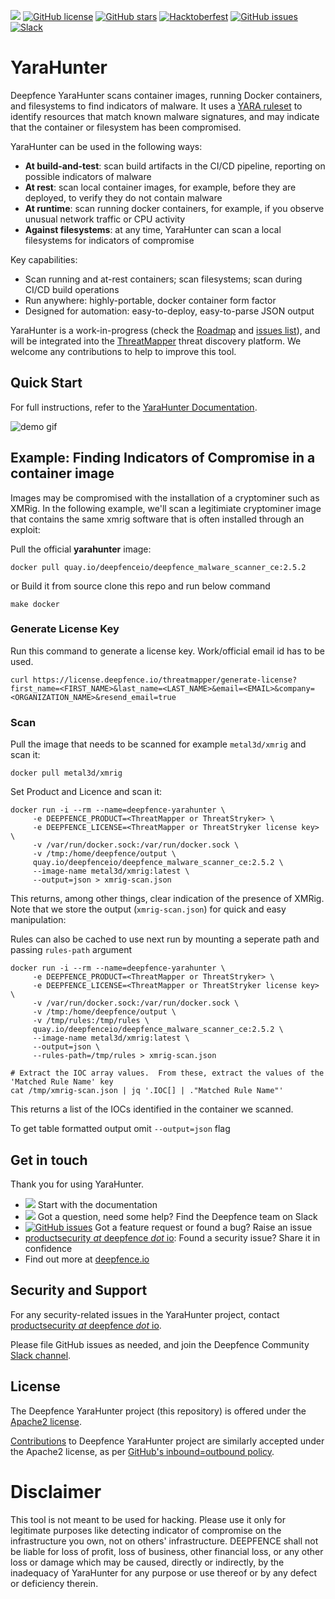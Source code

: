 [<img src="https://img.shields.io/badge/documentation-read-green">](https://docs.deepfence.io/yarahunter/)
[![GitHub license](https://img.shields.io/github/license/deepfence/YaraHunter)](https://github.com/deepfence/YaraHunter/blob/master/LICENSE)
[![GitHub stars](https://img.shields.io/github/stars/deepfence/YaraHunter)](https://github.com/deepfence/YaraHunter/stargazers)
[![Hacktoberfest](https://img.shields.io/github/hacktoberfest/2022/deepfence/YaraHunter)](https://github.com/deepfence/YaraHunter/issues)
[![GitHub issues](https://img.shields.io/github/issues/deepfence/YaraHunter)](https://github.com/deepfence/YaraHunter/issues)
[![Slack](https://img.shields.io/badge/slack-@deepfence-blue.svg?logo=slack)](https://join.slack.com/t/deepfence-community/shared_invite/zt-podmzle9-5X~qYx8wMaLt9bGWwkSdgQ)

# YaraHunter

Deepfence YaraHunter scans container images, running Docker containers, and filesystems to find indicators of malware. It uses a [YARA ruleset](https://github.com/deepfence/yara-rules) to identify resources that match known malware signatures, and may indicate that the container or filesystem has been compromised.

YaraHunter can be used in the following ways:

- **At build-and-test**: scan build artifacts in the CI/CD pipeline, reporting on possible indicators of malware
- **At rest**: scan local container images, for example, before they are deployed, to verify they do not contain malware
- **At runtime**: scan running docker containers, for example, if you observe unusual network traffic or CPU activity
- **Against filesystems**: at any time, YaraHunter can scan a local filesystems for indicators of compromise

Key capabilities:

- Scan running and at-rest containers; scan filesystems; scan during CI/CD build operations
- Run anywhere: highly-portable, docker container form factor
- Designed for automation: easy-to-deploy, easy-to-parse JSON output

YaraHunter is a work-in-progress (check the [Roadmap](https://github.com/deepfence/YaraHunter/projects) and [issues list](issues)), and will be integrated into the [ThreatMapper](https://github.com/deepfence/ThreatMapper) threat discovery platform. We welcome any contributions to help to improve this tool.

## Quick Start

For full instructions, refer to the [YaraHunter Documentation](https://docs.deepfence.io/docs/yarahunter/).

![demo gif](demo.gif)

## Example: Finding Indicators of Compromise in a container image

Images may be compromised with the installation of a cryptominer such as XMRig. In the following example, we'll scan a legitimiate cryptominer image that contains the same xmrig software that is often installed through an exploit:

Pull the official **yarahunter** image:

```
docker pull quay.io/deepfenceio/deepfence_malware_scanner_ce:2.5.2
```

or Build it from source clone this repo and run below command
```
make docker
```

### Generate License Key

Run this command to generate a license key. Work/official email id has to be used.
```shell
curl https://license.deepfence.io/threatmapper/generate-license?first_name=<FIRST_NAME>&last_name=<LAST_NAME>&email=<EMAIL>&company=<ORGANIZATION_NAME>&resend_email=true
```

### Scan

Pull the image that needs to be scanned for example `metal3d/xmrig` and scan it:

```
docker pull metal3d/xmrig
```

Set Product and Licence and scan it:

```
docker run -i --rm --name=deepfence-yarahunter \
     -e DEEPFENCE_PRODUCT=<ThreatMapper or ThreatStryker> \
     -e DEEPFENCE_LICENSE=<ThreatMapper or ThreatStryker license key> \
     -v /var/run/docker.sock:/var/run/docker.sock \
     -v /tmp:/home/deepfence/output \
     quay.io/deepfenceio/deepfence_malware_scanner_ce:2.5.2 \
     --image-name metal3d/xmrig:latest \
     --output=json > xmrig-scan.json
```

This returns, among other things, clear indication of the presence of XMRig. Note that we store the output (`xmrig-scan.json`) for quick and easy manipulation:

Rules can also be cached to use next run by mounting a seperate path and passing `rules-path` argument
```
docker run -i --rm --name=deepfence-yarahunter \
     -e DEEPFENCE_PRODUCT=<ThreatMapper or ThreatStryker> \
     -e DEEPFENCE_LICENSE=<ThreatMapper or ThreatStryker license key> \
     -v /var/run/docker.sock:/var/run/docker.sock \
     -v /tmp:/home/deepfence/output \
     -v /tmp/rules:/tmp/rules \
     quay.io/deepfenceio/deepfence_malware_scanner_ce:2.5.2 \
     --image-name metal3d/xmrig:latest \
     --output=json \
     --rules-path=/tmp/rules > xmrig-scan.json
```

```
# Extract the IOC array values.  From these, extract the values of the 'Matched Rule Name' key
cat /tmp/xmrig-scan.json | jq '.IOC[] | ."Matched Rule Name"'
```

This returns a list of the IOCs identified in the container we scanned.

To get table formatted output omit `--output=json` flag

## Get in touch

Thank you for using YaraHunter.

- [<img src="https://img.shields.io/badge/documentation-read-green">](https://docs.deepfence.io/docs/yarahunter/) Start with the documentation
- [<img src="https://img.shields.io/badge/slack-@deepfence-blue.svg?logo=slack">](https://join.slack.com/t/deepfence-community/shared_invite/zt-podmzle9-5X~qYx8wMaLt9bGWwkSdgQ) Got a question, need some help? Find the Deepfence team on Slack
- [![GitHub issues](https://img.shields.io/github/issues/deepfence/YaraHunter)](https://github.com/deepfence/YaraHunter/issues) Got a feature request or found a bug? Raise an issue
- [productsecurity _at_ deepfence _dot_ io](SECURITY.md): Found a security issue? Share it in confidence
- Find out more at [deepfence.io](https://deepfence.io/)

## Security and Support

For any security-related issues in the YaraHunter project, contact [productsecurity _at_ deepfence _dot_ io](SECURITY.md).

Please file GitHub issues as needed, and join the Deepfence Community [Slack channel](https://join.slack.com/t/deepfence-community/shared_invite/zt-podmzle9-5X~qYx8wMaLt9bGWwkSdgQ).

## License

The Deepfence YaraHunter project (this repository) is offered under the [Apache2 license](https://www.apache.org/licenses/LICENSE-2.0).

[Contributions](CONTRIBUTING.md) to Deepfence YaraHunter project are similarly accepted under the Apache2 license, as per [GitHub's inbound=outbound policy](https://docs.github.com/en/github/site-policy/github-terms-of-service#6-contributions-under-repository-license).

# Disclaimer

This tool is not meant to be used for hacking. Please use it only for legitimate purposes like detecting indicator of compromise on the infrastructure you own, not on others' infrastructure. DEEPFENCE shall not be liable for loss of profit, loss of business, other financial loss, or any other loss or damage which may be caused, directly or indirectly, by the inadequacy of YaraHunter for any purpose or use thereof or by any defect or deficiency therein.
